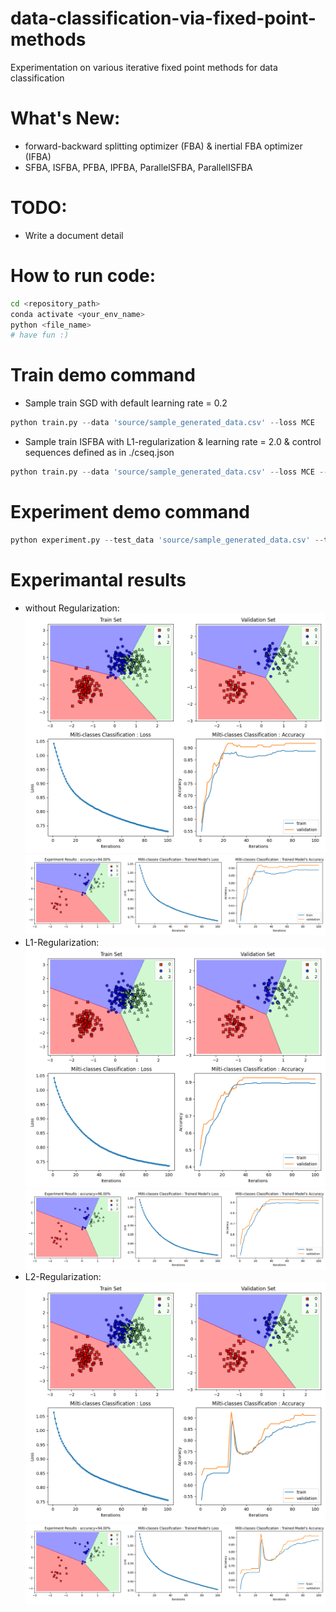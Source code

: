 # data-classification-via-fixed-point-methods
Experimentation on various iterative fixed point methods for data classification

# What's New:
- forward-backward splitting optimizer (FBA) & inertial FBA optimizer (IFBA)
- SFBA, ISFBA, PFBA, IPFBA, ParallelSFBA, ParallelISFBA

# TODO:
- Write a document detail

# How to run code:
```bash
cd <repository_path>
conda activate <your_env_name>
python <file_name>
# have fun :)
```

# Train demo command
* Sample train SGD with default learning rate = 0.2
```python
python train.py --data 'source/sample_generated_data.csv' --loss MCE
```
* Sample train ISFBA with L1-regularization & learning rate = 2.0 & control sequences defined as in ./cseq.json
```python
python train.py --data 'source/sample_generated_data.csv' --loss MCE --optimizer ISFBA -p l1 -lr 2. -csd ./cseq.json
```
# Experiment demo command
```python
python experiment.py --test_data 'source/sample_generated_data.csv' --trained_model demomodel.pth --n_test .1
```
# Experimantal results
- without Regularization:
![This is an image](img/demo_trained_results.png)
![This is an image](img/demo_experiment_results.png)
- L1-Regularization:
![This is an image](img/l1_trained_results.png)
![This is an image](img/l1_experiment_results.png)
- L2-Regularization:
![This is an image](img/l2_trained_results.png)
![This is an image](img/l2_experiment_results.png)
